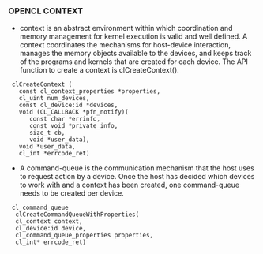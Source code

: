 ### OPENCL CONTEXT
- context is an abstract environment within which coordination and memory management for kernel execution is valid and well defined. A context coordinates the mechanisms for host-device interaction, manages the memory objects available to the devices, and keeps track of the programs and kernels that are created for each device. The API function to create a context is clCreateContext().

```
 clCreateContext (
   const cl_context_properties *properties,
   cl_uint num_devices,
   const cl_device:id *devices,
   void (CL_CALLBACK *pfn_notify)(
      const char *errinfo,
      const void *private_info,
      size_t cb,
      void *user_data),
   void *user_data,
   cl_int *errcode_ret)
```
 - A command-queue is the communication mechanism that the host uses to request action by a device. Once the host has decided which devices to work with and a context has been created, one command-queue needs to be created per device.
 
 ```
  cl_command_queue
   clCreateCommandQueueWithProperties(
   cl_context context,
   cl_device:id device,
   cl_command_queue_properties properties,
   cl_int* errcode_ret)
```












